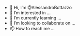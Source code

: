 - 👋 Hi, I’m @AlessandroBottazzo
- 👀 I’m interested in ...
- 🌱 I’m currently learning ...
- 💞️ I’m looking to collaborate on ...
- 📫 How to reach me ...

<!---
AlessandroBottazzo/AlessandroBottazzo is a ✨ special ✨ repository because its `README.md` (this file) appears on your GitHub profile.
You can click the Preview link to take a look at your changes.
--->
